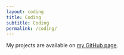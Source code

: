 ```yaml
---
layout: coding
title: Coding
subtitle: Coding
permalink: /coding/
---
```


My projects are available on <a
  href="https://github.com/reifjulian">my GitHub page</a>.
